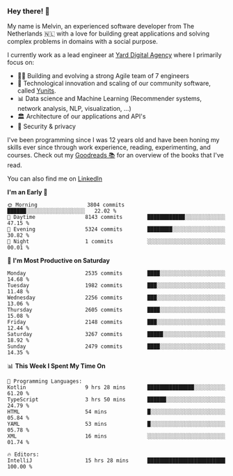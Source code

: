 ### Hey there! 👋

My name is Melvin, an experienced software developer from The Netherlands 🇳🇱 with a love for building great applications and solving complex problems in domains with a social purpose. 

I currently work as a lead engineer at [Yard Digital Agency](https://github.com/yardinternet) where I primarily focus on:

* 👏🏼 Building and evolving a strong Agile team of 7 engineers
* 🚀 Technological innovation and scaling of our community software, called [Yunits](https://www.yunits.com/).
* 📊 Data science and Machine Learning (Recommender systems, network analysis, NLP, visualization, ...)
* 🏛 Architecture of our applications and API's
* 🔐 Security & privacy

I've been programming since I was 12 years old and have been honing my skills ever since through work experience, reading, experimenting, and courses.
Check out my [Goodreads 📚](https://goodreads.com/melvinkoopmans) for an overview of the books that I've read. 

You can also find me on [LinkedIn](https://www.linkedin.com/in/melvinkoopmans)

<!--START_SECTION:waka-->
**I'm an Early 🐤** 

```text
🌞 Morning                3804 commits        ██████░░░░░░░░░░░░░░░░░░░   22.02 % 
🌆 Daytime                8143 commits        ████████████░░░░░░░░░░░░░   47.15 % 
🌃 Evening                5324 commits        ████████░░░░░░░░░░░░░░░░░   30.82 % 
🌙 Night                  1 commits           ░░░░░░░░░░░░░░░░░░░░░░░░░   00.01 % 
```
📅 **I'm Most Productive on Saturday** 

```text
Monday                   2535 commits        ████░░░░░░░░░░░░░░░░░░░░░   14.68 % 
Tuesday                  1982 commits        ███░░░░░░░░░░░░░░░░░░░░░░   11.48 % 
Wednesday                2256 commits        ███░░░░░░░░░░░░░░░░░░░░░░   13.06 % 
Thursday                 2605 commits        ████░░░░░░░░░░░░░░░░░░░░░   15.08 % 
Friday                   2148 commits        ███░░░░░░░░░░░░░░░░░░░░░░   12.44 % 
Saturday                 3267 commits        █████░░░░░░░░░░░░░░░░░░░░   18.92 % 
Sunday                   2479 commits        ████░░░░░░░░░░░░░░░░░░░░░   14.35 % 
```


📊 **This Week I Spent My Time On** 

```text
💬 Programming Languages: 
Kotlin                   9 hrs 28 mins       ███████████████░░░░░░░░░░   61.20 % 
TypeScript               3 hrs 50 mins       ██████░░░░░░░░░░░░░░░░░░░   24.79 % 
HTML                     54 mins             █░░░░░░░░░░░░░░░░░░░░░░░░   05.84 % 
YAML                     53 mins             █░░░░░░░░░░░░░░░░░░░░░░░░   05.78 % 
XML                      16 mins             ░░░░░░░░░░░░░░░░░░░░░░░░░   01.74 % 

🔥 Editors: 
IntelliJ                 15 hrs 28 mins      █████████████████████████   100.00 % 
```


<!--END_SECTION:waka-->
